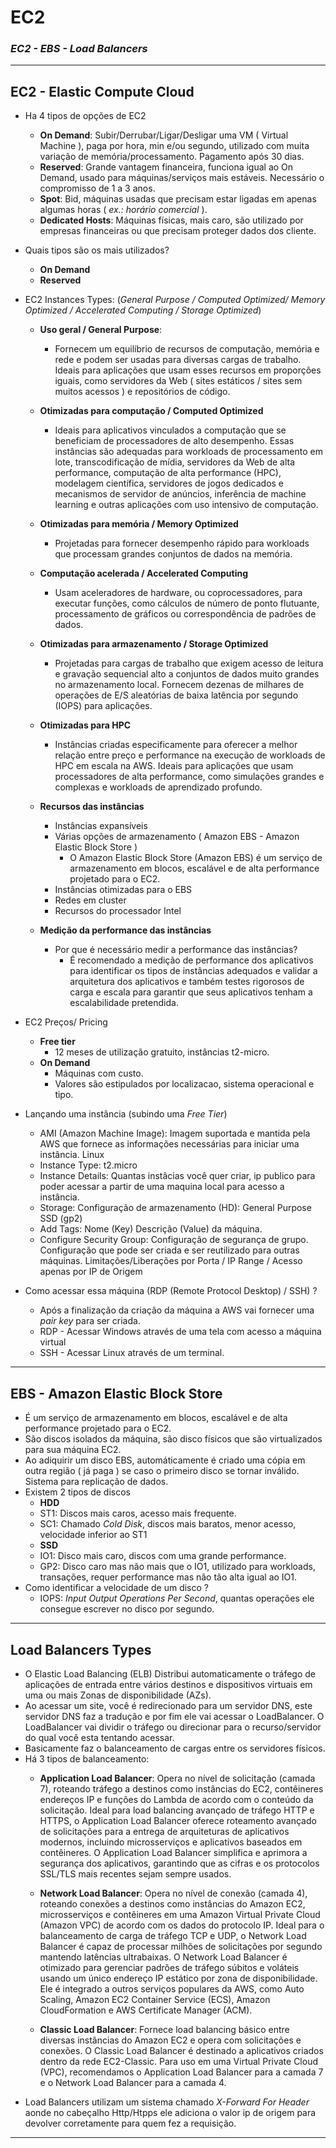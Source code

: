 # EC2 
### *EC2 - EBS - Load Balancers*
---
## EC2 - Elastic Compute Cloud

- Ha 4 tipos de opções de EC2
    - **On Demand**: Subir/Derrubar/Ligar/Desligar uma VM ( Virtual Machine ), paga por hora, min e/ou segundo, utilizado com muita variação de memória/processamento. Pagamento após 30 dias.
    - **Reserved**: Grande vantagem financeira, funciona igual ao On Demand, usado para máquinas/serviços mais estáveis. Necessário o compromisso de 1 a 3 anos.
    - **Spot**: Bid, máquinas usadas que precisam estar ligadas em apenas algumas horas ( *ex.: horário comercial* ).
    - **Dedicated Hosts**: Máquinas físicas, mais caro, são utilizado por empresas financeiras ou que precisam proteger dados dos cliente.

- Quais tipos são os mais utilizados?
    - **On Demand**
    - **Reserved**

- EC2 Instances Types: (*General Purpose / Computed Optimized/ Memory Optimized / Accelerated Computing / Storage Optimized*)
    - **Uso geral / General Purpose**:
        - Fornecem um equilíbrio de recursos de computação, memória e rede e podem ser usadas para diversas cargas de trabalho. Ideais para aplicações que usam esses recursos em proporções iguais, como servidores da Web ( sites estáticos / sites sem muitos acessos ) e repositórios de código.
    
    - **Otimizadas para computação / Computed Optimized**
        - Ideais para aplicativos vinculados a computação que se beneficiam de processadores de alto desempenho. Essas instâncias são adequadas para workloads de processamento em lote, transcodificação de mídia, servidores da Web de alta performance, computação de alta performance (HPC), modelagem científica, servidores de jogos dedicados e mecanismos de servidor de anúncios, inferência de machine learning e outras aplicações com uso intensivo de computação.

    - **Otimizadas para memória / Memory Optimized**
        - Projetadas para fornecer desempenho rápido para workloads que processam grandes conjuntos de dados na memória.

    - **Computação acelerada / Accelerated Computing**
        - Usam aceleradores de hardware, ou coprocessadores, para executar funções, como cálculos de número de ponto flutuante, processamento de gráficos ou correspondência de padrões de dados.

    - **Otimizadas para armazenamento / Storage Optimized**
        - Projetadas para cargas de trabalho que exigem acesso de leitura e gravação sequencial alto a conjuntos de dados muito grandes no armazenamento local. Fornecem dezenas de milhares de operações de E/S aleatórias de baixa latência por segundo (IOPS) para aplicações.

    - **Otimizadas para HPC**
        - Instâncias criadas especificamente para oferecer a melhor relação entre preço e performance na execução de workloads de HPC em escala na AWS. Ideais para aplicações que usam processadores de alta performance, como simulações grandes e complexas e workloads de aprendizado profundo.

    - **Recursos das instâncias**
        - Instâncias expansíveis
        - Várias opções de armazenamento ( Amazon EBS - Amazon Elastic Block Store )
            - O Amazon Elastic Block Store (Amazon EBS) é um serviço de armazenamento em blocos, escalável e de alta performance projetado para o EC2.
        - Instâncias otimizadas para o EBS
        - Redes em cluster
        - Recursos do processador Intel

    - **Medição da performance das instâncias**
        - Por que é necessário medir a performance das instâncias?
            - É recomendado a medição de performance dos aplicativos para identificar os tipos de instâncias adequados e validar a arquitetura dos aplicativos e também testes rigorosos de carga e escala para garantir que seus aplicativos tenham a escalabilidade pretendida.

- EC2 Preços/ Pricing
    - **Free tier**
        - 12 meses de utilização gratuito, instâncias t2-micro.
    - **On Demand**
        - Máquinas com custo.
        - Valores são estipulados por localizacao, sistema operacional e tipo.

- Lançando uma instância (subindo uma *Free Tier*)
    - AMI (Amazon Machine Image): Imagem suportada e mantida pela AWS que fornece as informações necessárias para iniciar uma instância. Linux
    - Instance Type: t2.micro 
    - Instance Details: Quantas instâcias você quer criar, ip publico para poder acessar a partir de uma maquina local para acesso a instância.
    - Storage: Configuração de armazenamento (HD): General Purpose SSD (gp2)
    - Add Tags: Nome (Key) Descrição (Value) da máquina.
    - Configure Security Group: Configuração de segurança de grupo. Configuração que pode ser criada e ser reutilizado para outras máquinas. Limitações/Liberações por Porta / IP Range / Acesso apenas por IP de Origem 

- Como acessar essa máquina (RDP (Remote Protocol Desktop) / SSH) ?
    - Após a finalização da criação da máquina a AWS vai fornecer uma *pair key* para ser criada.
    - RDP - Acessar Windows através de uma tela com acesso a máquina virtual
    - SSH - Acessar Linux através de um terminal.
---

## EBS - Amazon Elastic Block Store    
- É um serviço de armazenamento em blocos, escalável e de alta performance projetado para o EC2.
- São discos isolados da máquina, são disco físicos que são virtualizados para sua máquina EC2.
- Ao adiquirir um disco EBS, automáticamente é criado uma cópia em outra região ( já paga ) se caso o primeiro disco se tornar inválido. Sistema para replicação de dados.
- Existem 2 tipos de discos
    - **HDD**
    - ST1: Discos mais caros, acesso mais frequente.
    - SC1: Chamado *Cold Disk*, discos mais baratos, menor acesso, velocidade inferior ao ST1
    - **SSD**
    - IO1: Disco mais caro, discos com uma grande performance.
    - GP2: Disco caro mas não mais que o IO1, utilizado para workloads, transações, requer performance mas não tão alta igual ao IO1.
- Como identificar a velocidade de um disco ?
    - IOPS: *Input Output Operations Per Second*, quantas operações ele consegue escrever no disco por segundo.

---

## Load Balancers Types
- O Elastic Load Balancing (ELB) Distribui automaticamente o tráfego de aplicações de entrada entre vários destinos e dispositivos virtuais em uma ou mais Zonas de disponibilidade (AZs).
- Ao acessar um site, você é redirecionado para um servidor DNS, este servidor DNS faz a tradução e por fim ele vai acessar o LoadBalancer. O LoadBalancer vai dividir o tráfego ou direcionar para o recurso/servidor do qual você esta tentando acessar.
- Basicamente faz o balanceamento de cargas entre os servidores físicos.
- Há 3 tipos de balanceamento:
    - **Application Load Balancer**: Opera no nível de solicitação (camada 7), roteando tráfego a destinos como instâncias do EC2, contêineres endereços IP e funções do Lambda de acordo com o conteúdo da solicitação. Ideal para load balancing avançado de tráfego HTTP e HTTPS, o Application Load Balancer oferece roteamento avançado de solicitações para a entrega de arquiteturas de aplicativos modernos, incluindo microsserviços e aplicativos baseados em contêineres. O Application Load Balancer simplifica e aprimora a segurança dos aplicativos, garantindo que as cifras e os protocolos SSL/TLS mais recentes sejam sempre usados.

    - **Network Load Balancer**: Opera no nível de conexão (camada 4), roteando conexões a destinos como instâncias do Amazon EC2, microsserviços e contêineres em uma Amazon Virtual Private Cloud (Amazon VPC) de acordo com os dados do protocolo IP. Ideal para o balanceamento de carga de tráfego TCP e UDP, o Network Load Balancer é capaz de processar milhões de solicitações por segundo mantendo latências ultrabaixas. O Network Load Balancer é otimizado para gerenciar padrões de tráfego súbitos e voláteis usando um único endereço IP estático por zona de disponibilidade. Ele é integrado a outros serviços populares da AWS, como Auto Scaling, Amazon EC2 Container Service (ECS), Amazon CloudFormation e AWS Certificate Manager (ACM).

    - **Classic Load Balancer**: Fornece load balancing básico entre diversas instâncias do Amazon EC2 e opera com solicitações e conexões. O Classic Load Balancer é destinado a aplicativos criados dentro da rede EC2-Classic. Para uso em uma Virtual Private Cloud (VPC), recomendamos o Application Load Balancer para a camada 7 e o Network Load Balancer para a camada 4.
- Load Balancers utilizam um sistema chamado *X-Forward For Header* aonde no cabeçalho Http/Htpps ele adiciona o valor ip de origem para devolver corretamente para quem fez a requisição.


---
